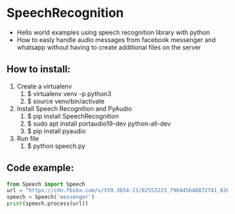 # SpeechRecognition

- Hello world examples using speech recognition library with python
- How to easly handle audio messages from facebook messenger and whatsapp without having to create additional files on the server

## How to install:

1. Create a virtualenv
   1. $ virtualenv venv -p python3
   1. $ source venv/bin/activate
1. Install Speech Recognition and PyAudio
   1. $ pip install SpeechRecognition
   1. $ sudo apt install portaudio19-dev python-all-dev
   1. $ pip install pyaudio
1. Run file
   1. $ python speech.py
   
## Code example:

``` python
from Speech import Speech
url = "https://cdn.fbsbx.com/v/t59.3654-21/82553223_796445640872741_8263787187997245440_n.mp4/audioclip-1580956656-5155.mp4?_nc_cat=108&_nc_ohc=3JEUqiAi2-4AX_GpxB2&_nc_ht=cdn.fbsbx.com&oh=0934fe24d7e106658ddebbe1066fb001&oe=5E3D856A"
speech = Speech('messenger')
print(speech.process(url))
```
